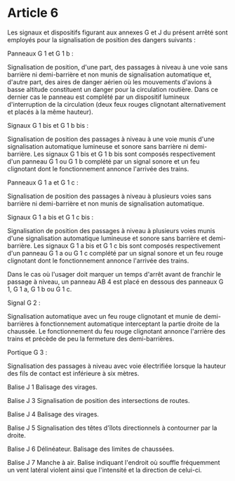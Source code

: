 # Article 6

Les signaux et dispositifs figurant aux annexes G et J du présent arrêté sont employés pour la signalisation de position des dangers suivants :

Panneaux G 1 et G 1 b :

Signalisation de position, d'une part, des passages à niveau à une voie sans barrière ni demi-barrière et non munis de signalisation automatique et, d'autre part, des aires de danger aérien où les mouvements d'avions à basse altitude constituent un danger pour la circulation routière. Dans ce dernier cas le panneau est complété par un dispositif lumineux d'interruption de la circulation (deux feux rouges clignotant alternativement et placés à la même hauteur).

Signaux G 1 bis et G 1 b bis :

Signalisation de position des passages à niveau à une voie munis d'une signalisation automatique lumineuse et sonore sans barrière ni demi-barrière. Les signaux G 1 bis et G 1 b bis sont composés respectivement d'un panneau G 1 ou G 1 b complété par un signal sonore et un feu clignotant dont le fonctionnement annonce l'arrivée des trains.

Panneaux G 1 a et G 1 c :

Signalisation de position des passages à niveau à plusieurs voies sans barrière ni demi-barrière et non munis de signalisation automatique.

Signaux G 1 a bis et G 1 c bis :

Signalisation de position des passages à niveau à plusieurs voies munis d'une signalisation automatique lumineuse et sonore sans barrière et demi-barrière. Les signaux G 1 a bis et G 1 c bis sont composés respectivement d'un panneau G 1 a ou G 1 c complété par un signal sonore et un feu rouge clignotant dont le fonctionnement annonce l'arrivée des trains.

Dans le cas où l'usager doit marquer un temps d'arrêt avant de franchir le passage à niveau, un panneau AB 4 est placé en dessous des panneaux G 1, G 1 a, G 1 b ou G 1 c.

Signal G 2 :

Signalisation automatique avec un feu rouge clignotant et munie de demi-barrières à fonctionnement automatique interceptant la partie droite de la chaussée. Le fonctionnement du feu rouge clignotant annonce l'arrière des trains et précède de peu la fermeture des demi-barrières.

Portique G 3 :

Signalisation des passages à niveau avec voie électrifiée lorsque la hauteur des fils de contact est inférieure à six mètres.

Balise J 1   Balisage des virages.

Balise J 3   Signalisation de position des intersections de routes.

Balise J 4   Balisage des virages.

Balise J 5   Signalisation des têtes d'îlots directionnels à contourner par la droite.

Balise J 6   Délinéateur. Balisage des limites de chaussées.

Balise J 7   Manche à air. Balise indiquant l'endroit où souffle fréquemment un vent latéral violent ainsi que l'intensité et la direction de   celui-ci.
